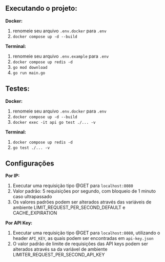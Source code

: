 ## Executando o projeto:

**Docker:**

1. renomeie seu arquivo `.env.docker` para `.env`
2. `docker compose up -d --build`

**Terminal:**

1.  renomeie seu arquivo `.env.example` para `.env`
2.  `docker compose up redis -d`
3.  `go mod download`
4.  `go run main.go`

## Testes:

**Docker:**

1.   renomeie seu arquivo `.env.docker` para `.env`
2.  `docker compose up -d --build`
3.  `docker exec -it api go test ./... -v`

**Terminal:**

1.  `docker compose up redis -d`
2.  `go test ./... -v`

## Configurações

**Por IP:**

1.  Executar uma requisição tipo  @GET para `localhost:8080`
2.  Valor padrão: 5 requisições por segundo, com bloqueio de 1 minuto caso ultrapassado
4.  Os valores padrões podem ser alterados através das variáveis de ambiente LIMIT_REQUEST_PER_SECOND_DEFAULT e CACHE_EXPIRATION

**Por API Key:**

1. Executar uma requisição tipo @GET para `localhost:8080`, utilizando o header `API_KEY`, as quais podem ser encontradas em `api-key.json`
4. O valor padrão de limite de requisições das API keys podem ser alterados através sa da variável  de ambiente LIMITER_REQUEST_PER_SECOND_API_KEY
